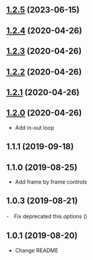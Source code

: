 <a name="1.2.5"></a>
## [1.2.5](https://github.com/sweetberry/videojs-shuttle-controls/compare/v1.2.4...v1.2.5) (2023-06-15)

<a name="1.2.4"></a>
## [1.2.4](https://github.com/sweetberry/videojs-shuttle-controls/compare/v1.2.3...v1.2.4) (2020-04-26)

<a name="1.2.3"></a>
## [1.2.3](https://github.com/sweetberry/videojs-shuttle-controls/compare/v1.2.2...v1.2.3) (2020-04-26)

<a name="1.2.2"></a>
## [1.2.2](https://github.com/sweetberry/videojs-shuttle-controls/compare/v1.2.1...v1.2.2) (2020-04-26)

<a name="1.2.1"></a>
## [1.2.1](https://github.com/sweetberry/videojs-shuttle-controls/compare/v1.1.1...v1.2.1) (2020-04-26)

<a name="1.2.0"></a>
## [1.2.0](https://github.com/sweetberry/videojs-shuttle-controls/compare/v1.1.1...v1.2.0) (2020-04-26)
- Add in-out loop
<a name="1.1.1"></a>
## 1.1.1 (2019-09-18)

<a name="1.1.0"></a>
## 1.1.0 (2019-08-25)
- Add frame by frame controls
<a name="1.0.3"></a>
## 1.0.3 (2019-08-21)
-　Fix deprecated this.options ()
<a name="1.0.1"></a>
## 1.0.1 (2019-08-20)
- Change README

